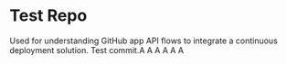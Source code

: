 # Test Repo

Used for understanding GitHub app API flows to integrate a continuous deployment solution.
Test commit.A
A
A
A
A
A
